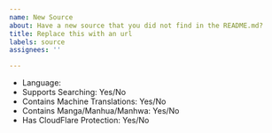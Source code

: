```yaml
---
name: New Source
about: Have a new source that you did not find in the README.md?
title: Replace this with an url
labels: source
assignees: ''

---
```


<!-- Have you checked README.md whether this link is already supported? -->
<!-- If it is in the README.md but does not work, create a [Source Issue] request instead. -->

<!-- Have you searched existing issues to check if this link is already requested? -->
<!-- You can upvote the existing issue to make it more noticeable. -->

<!-- Please provide following information. Skip if you don't know. -->

- Language:
- Supports Searching: Yes/No
- Contains Machine Translations: Yes/No
- Contains Manga/Manhua/Manhwa: Yes/No
- Has CloudFlare Protection: Yes/No

